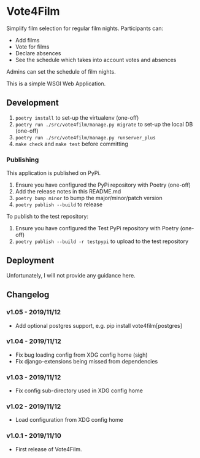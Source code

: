 # Vote4Film

Simplify film selection for regular film nights. Participants can:

- Add films
- Vote for films
- Declare absences
- See the schedule which takes into account votes and absences

Admins can set the schedule of film nights.

This is a simple WSGI Web Application.

## Development

1. `poetry install` to set-up the virtualenv (one-off)
2. `poetry run ./src/vote4film/manage.py migrate` to set-up the local DB (one-off)
3. `poetry run ./src/vote4film/manage.py runserver_plus`
4. `make check` and `make test` before committing

### Publishing

This application is published on PyPi.

1. Ensure you have configured the PyPi repository with Poetry (one-off)
2. Add the release notes in this README.md
3. `poetry bump minor` to bump the major/minor/patch version
3. `poetry publish --build` to release

To publish to the test repository:

1. Ensure you have configured the Test PyPi repository with Poetry (one-off)
2. `poetry publish --build -r testpypi` to upload to the test repository

## Deployment

Unfortunately, I will not provide any guidance here.

## Changelog

### v1.05 - 2019/11/12

- Add optional postgres support, e.g. pip install vote4film[postgres]

### v1.04 - 2019/11/12

- Fix bug loading config from XDG config home (sigh)
- Fix django-extensions being missed from dependencies

### v1.03 - 2019/11/12

- Fix config sub-directory used in XDG config home

### v1.02 - 2019/11/12

- Load configuration from XDG config home

### v1.0.1 - 2019/11/10

- First release of Vote4Film.
